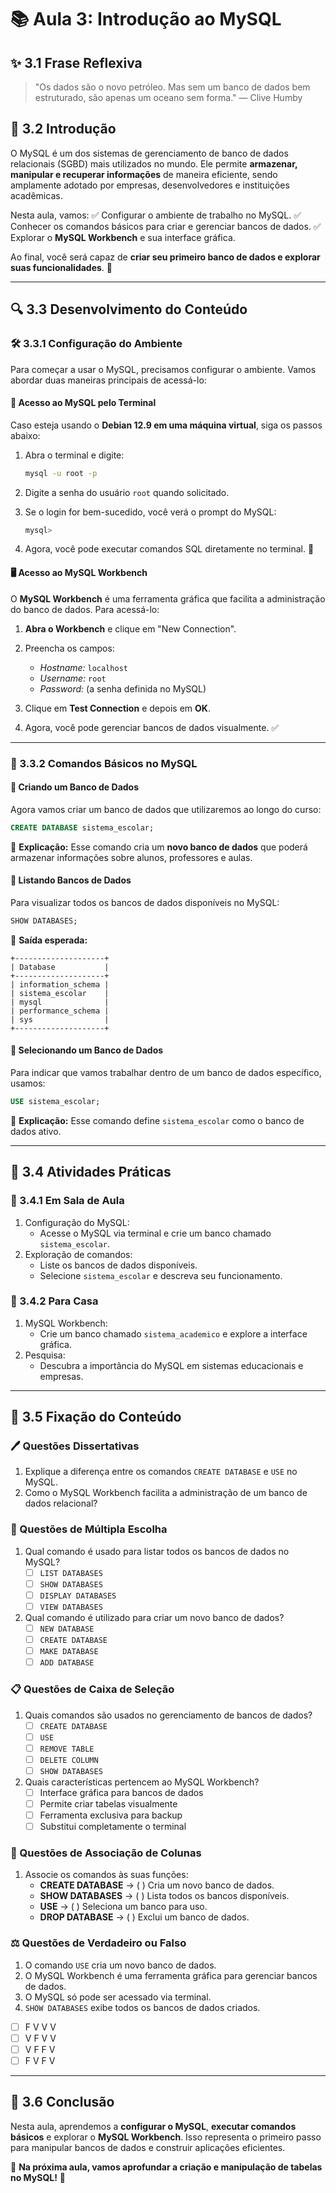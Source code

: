# 📚 Aula 3: Introdução ao MySQL

## ✨ 3.1 Frase Reflexiva

> "Os dados são o novo petróleo. Mas sem um banco de dados bem estruturado, são apenas um oceano sem forma." — Clive Humby

## 🏁 3.2 Introdução

O MySQL é um dos sistemas de gerenciamento de banco de dados relacionais (SGBD) mais utilizados no mundo. Ele permite **armazenar, manipular e recuperar informações** de maneira eficiente, sendo amplamente adotado por empresas, desenvolvedores e instituições acadêmicas.

Nesta aula, vamos: ✅ Configurar o ambiente de trabalho no MySQL.
 ✅ Conhecer os comandos básicos para criar e gerenciar bancos de dados.
 ✅ Explorar o **MySQL Workbench** e sua interface gráfica.

Ao final, você será capaz de **criar seu primeiro banco de dados e explorar suas funcionalidades**. 🚀

------

## 🔍 3.3 Desenvolvimento do Conteúdo

### **🛠️ 3.3.1 Configuração do Ambiente**

Para começar a usar o MySQL, precisamos configurar o ambiente. Vamos abordar duas maneiras principais de acessá-lo:

#### **📌 Acesso ao MySQL pelo Terminal**

Caso esteja usando o **Debian 12.9 em uma máquina virtual**, siga os passos abaixo:

1. Abra o terminal e digite:

   ```bash
   mysql -u root -p
   ```

2. Digite a senha do usuário `root` quando solicitado.

3. Se o login for bem-sucedido, você verá o prompt do MySQL:

   ```sql
   mysql>
   ```

4. Agora, você pode executar comandos SQL diretamente no terminal. 🎯

#### **🖥️ Acesso ao MySQL Workbench**

O **MySQL Workbench** é uma ferramenta gráfica que facilita a administração do banco de dados. Para acessá-lo:

1. **Abra o Workbench** e clique em "New Connection".

2. Preencha os campos:

   - *Hostname:* `localhost`
   - *Username:* `root`
   - *Password:* (a senha definida no MySQL)

3. Clique em **Test Connection** e depois em **OK**.

4. Agora, você pode gerenciar bancos de dados visualmente. ✅

------

### **📄 3.3.2 Comandos Básicos no MySQL**

#### **📌 Criando um Banco de Dados**

Agora vamos criar um banco de dados que utilizaremos ao longo do curso:

```sql
CREATE DATABASE sistema_escolar;
```

📌 **Explicação:** Esse comando cria um **novo banco de dados** que poderá armazenar informações sobre alunos, professores e aulas.

#### **📌 Listando Bancos de Dados**

Para visualizar todos os bancos de dados disponíveis no MySQL:

```sql
SHOW DATABASES;
```

📌 **Saída esperada:**

```
+--------------------+
| Database           |
+--------------------+
| information_schema |
| sistema_escolar    |
| mysql              |
| performance_schema |
| sys                | 
+--------------------+
```

#### **📌 Selecionando um Banco de Dados**

Para indicar que vamos trabalhar dentro de um banco de dados específico, usamos:

```sql
USE sistema_escolar;
```

📌 **Explicação:** Esse comando define `sistema_escolar` como o banco de dados ativo.

------

## 🎯 3.4 Atividades Práticas

### **📌 3.4.1 Em Sala de Aula**

1. Configuração do MySQL:
   - Acesse o MySQL via terminal e crie um banco chamado `sistema_escolar`.
2. Exploração de comandos:
   - Liste os bancos de dados disponíveis.
   - Selecione `sistema_escolar` e descreva seu funcionamento.

### **🏡 3.4.2 Para Casa**

1. MySQL Workbench:
   - Crie um banco chamado `sistema_academico` e explore a interface gráfica.
2. Pesquisa:
   - Descubra a importância do MySQL em sistemas educacionais e empresas.

------

## 📝 3.5 Fixação do Conteúdo

### **🖊️ Questões Dissertativas**

1. Explique a diferença entre os comandos `CREATE DATABASE` e `USE` no MySQL.
2. Como o MySQL Workbench facilita a administração de um banco de dados relacional?

### **📝 Questões de Múltipla Escolha**

1. Qual comando é usado para listar todos os bancos de dados no MySQL?
   - [ ] `LIST DATABASES`
   - [ ] `SHOW DATABASES`
   - [ ] `DISPLAY DATABASES`
   - [ ] `VIEW DATABASES`
2. Qual comando é utilizado para criar um novo banco de dados?
   - [ ] `NEW DATABASE`
   - [ ] `CREATE DATABASE`
   - [ ] `MAKE DATABASE`
   - [ ] `ADD DATABASE`

### **📋 Questões de Caixa de Seleção**

1. Quais comandos são usados no gerenciamento de bancos de dados?
   - [ ] `CREATE DATABASE`
   - [ ] `USE`
   - [ ] `REMOVE TABLE`
   - [ ] `DELETE COLUMN`
   - [ ] `SHOW DATABASES`
2. Quais características pertencem ao MySQL Workbench?
   - [ ] Interface gráfica para bancos de dados
   - [ ] Permite criar tabelas visualmente
   - [ ] Ferramenta exclusiva para backup
   - [ ] Substitui completamente o terminal

### **🔗 Questões de Associação de Colunas**

1. Associe os comandos às suas funções:
   - **CREATE DATABASE** → ( ) Cria um novo banco de dados.
   - **SHOW DATABASES** → ( ) Lista todos os bancos disponíveis.
   - **USE** → ( ) Seleciona um banco para uso.
   - **DROP DATABASE** → ( ) Exclui um banco de dados.

### **⚖️ Questões de Verdadeiro ou Falso**

1. O comando `USE` cria um novo banco de dados.
2. O MySQL Workbench é uma ferramenta gráfica para gerenciar bancos de dados.
3. O MySQL só pode ser acessado via terminal.
4. `SHOW DATABASES` exibe todos os bancos de dados criados.

- [ ] F V V V
- [ ] V F V V
- [ ] V F F V
- [ ] F V F V

------

## 🏁 3.6 Conclusão

Nesta aula, aprendemos a **configurar o MySQL**, **executar comandos básicos** e explorar o **MySQL Workbench**. Isso representa o primeiro passo para manipular bancos de dados e construir aplicações eficientes.

📌 **Na próxima aula, vamos aprofundar a criação e manipulação de tabelas no MySQL!** 🚀
